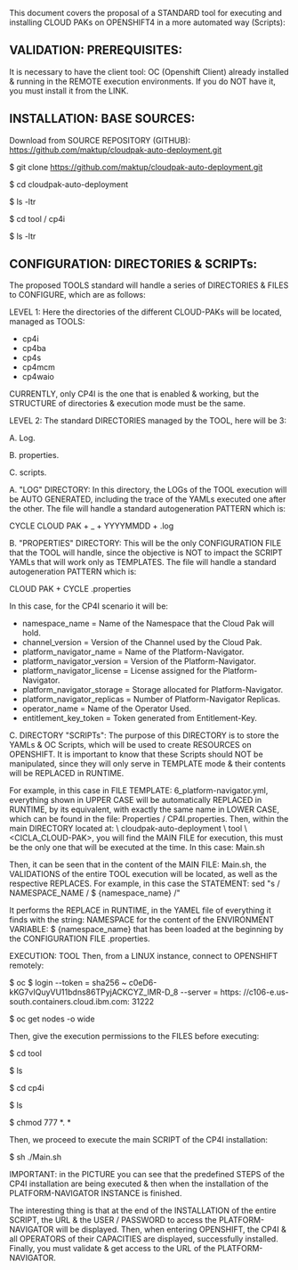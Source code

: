 
This document covers the proposal of a STANDARD tool for executing and installing CLOUD PAKs on OPENSHIFT4 in a more automated way (Scripts):

VALIDATION: PREREQUISITES:
-------------------------
It is necessary to have the client tool: OC (Openshift Client) already installed & running in the REMOTE execution environments. If you do NOT have it, you must install it from the LINK.


INSTALLATION: BASE SOURCES:
-------------------------
Download from SOURCE REPOSITORY (GITHUB): https://github.com/maktup/cloudpak-auto-deployment.git
 
$ git clone https://github.com/maktup/cloudpak-auto-deployment.git

$ cd cloudpak-auto-deployment

$ ls -ltr

$ cd tool / cp4i

$ ls -ltr


CONFIGURATION: DIRECTORIES & SCRIPTs:
------------------------------------
The proposed TOOLS standard will handle a series of DIRECTORIES & FILES to CONFIGURE, which are as follows:

LEVEL 1:
Here the directories of the different CLOUD-PAKs will be located, managed as TOOLS:

- cp4i
- cp4ba
- cp4s
- cp4mcm
- cp4waio


CURRENTLY, only CP4I is the one that is enabled & working, but the STRUCTURE of directories & execution mode must be the same.

LEVEL 2:
The standard DIRECTORIES managed by the TOOL, here will be 3:

A. Log.

B. properties.

C. scripts.


A. "LOG" DIRECTORY:
In this directory, the LOGs of the TOOL execution will be AUTO GENERATED, including the trace of the YAMLs executed one after the other.
The file will handle a standard autogeneration PATTERN which is:

CYCLE CLOUD PAK + _ + YYYYMMDD + .log


B. "PROPERTIES" DIRECTORY:
This will be the only CONFIGURATION FILE that the TOOL will handle, since the objective is NOT to impact the SCRIPT YAMLs that will work only as TEMPLATES.
The file will handle a standard autogeneration PATTERN which is:

CLOUD PAK + CYCLE .properties

In this case, for the CP4I scenario it will be:

- namespace_name = Name of the Namespace that the Cloud Pak will hold.
- channel_version = Version of the Channel used by the Cloud Pak.
- platform_navigator_name = Name of the Platform-Navigator.
- platform_navigator_version = Version of the Platform-Navigator.
- platform_navigator_license = License assigned for the Platform-Navigator.
- platform_navigator_storage = Storage allocated for Platform-Navigator.
- platform_navigator_replicas = Number of Platform-Navigator Replicas.
- operator_name = Name of the Operator Used.
- entitlement_key_token = Token generated from Entitlement-Key. 

C. DIRECTORY "SCRIPTs":
The purpose of this DIRECTORY is to store the YAMLs & OC Scripts, which will be used to create RESOURCES on OPENSHIFT.
It is important to know that these Scripts should NOT be manipulated, since they will only serve in TEMPLATE mode & their contents will be REPLACED in RUNTIME.

For example, in this case in FILE TEMPLATE: 6_platform-navigator.yml, everything shown in UPPER CASE will be automatically REPLACED in RUNTIME, by its equivalent, with exactly the same name in LOWER CASE, which can be found in the file: Properties / CP4I.properties.
Then, within the main DIRECTORY located at: \ cloudpak-auto-deployment \ tool \ <CICLA_CLOUD-PAK>, you will find the MAIN FILE for execution, this must be the only one that will be executed at the time.
In this case: Main.sh


Then, it can be seen that in the content of the MAIN FILE: Main.sh, the VALIDATIONS of the entire TOOL execution will be located, as well as the respective REPLACES.
For example, in this case the STATEMENT: sed "s / NAMESPACE_NAME / $ {namespace_name} /"

It performs the REPLACE in RUNTIME, in the YAMEL file of everything it finds with the string: NAMESPACE for the content of the ENVIRONMENT VARIABLE: $ {namespace_name} that has been loaded at the beginning by the CONFIGURATION FILE .properties.


EXECUTION: TOOL
Then, from a LINUX instance, connect to OPENSHIFT remotely:
  
$ oc $ login --token = sha256 ~ c0eD6-kKG7vIQuyVU11bdns86TPyjACKCYZ_lMR-D_8 --server = https: //c106-e.us-south.containers.cloud.ibm.com: 31222

$ oc get nodes -o wide

Then, give the execution permissions to the FILES before executing:

$ cd tool

$ ls

$ cd cp4i

$ ls

$ chmod 777 *. *

Then, we proceed to execute the main SCRIPT of the CP4I installation:

$ sh ./Main.sh


IMPORTANT: in the PICTURE you can see that the predefined STEPS of the CP4I installation are being executed & then when the installation of the PLATFORM-NAVIGATOR INSTANCE is finished.

The interesting thing is that at the end of the INSTALLATION of the entire SCRIPT, the URL & the USER / PASSWORD to access the PLATFORM-NAVIGATOR will be displayed.
Then, when entering OPENSHIFT, the CP4I & all OPERATORS of their CAPACITIES are displayed, successfully installed.
Finally, you must validate & get access to the URL of the PLATFORM-NAVIGATOR.

